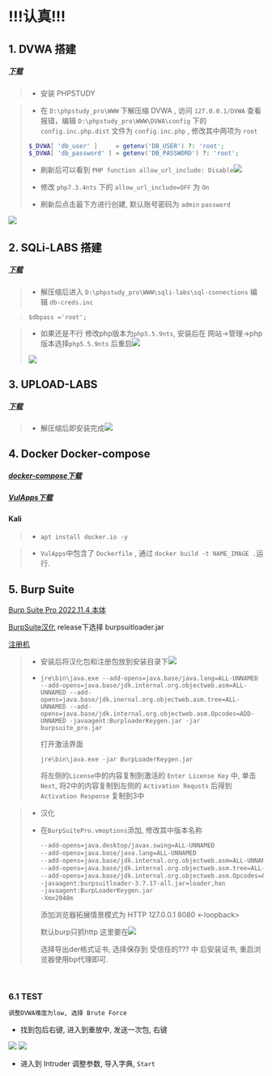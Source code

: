 # !!!认真!!!

## 1. DVWA 搭建

##### [下载](https://github.com/digininja/DVWA)

> - 安装 PHPSTUDY

> - 在 `D:\phpstudy_pro\WWW` 下解压缩 DVWA , 访问 `127.0.0.1/DVWA` 查看报错，编辑 `D:\phpstudy_pro\WWW\DVWA\config` 下的 `config.inc.php.dist` 文件为 `config.inc.php` , 修改其中两项为 `root`
> 
> ```php
> $_DVWA[ 'db_user' ]     = getenv('DB_USER') ?: 'root';
> $_DVWA[ 'db_password' ] = getenv('DB_PASSWORD') ?: 'root';
> ```
> 
> - 刷新后可以看到 `PHP function allow_url_include: Disable`![](C:\Users\Administrator\AppData\Roaming\marktext\images\2025-03-08-09-25-35-image.png)
> 
> - 修改 `php7.3.4nts` 下的 `allow_url_include=OFF` 为 `On`
> 
> - 刷新后点击最下方进行创建, 默认账号密码为 `admin` `password`

![](C:\Users\Administrator\AppData\Roaming\marktext\images\2025-03-08-09-55-41-image.png) 

## 2. SQLi-LABS 搭建

##### [下载](https://github.com/Audi-1/sqli-labs)

> - 解压缩后进入 `D:\phpstudy_pro\WWW\sqli-labs\sql-connections` 编辑 `db-creds.inc` 

> ```
> $dbpass ='root';
> ```

> - 如果还是不行 修改php版本为`php5.5.9nts`, 安装后在 网站->管理->php版本选择`php5.5.9nts` 后重启![](C:\Users\Administrator\AppData\Roaming\marktext\images\2025-03-08-09-49-02-image.png)
> 
> ![](C:\Users\Administrator\AppData\Roaming\marktext\images\2025-03-08-09-55-09-image.png)

## 3. UPLOAD-LABS

##### [下载](https://github.com/c0ny1/upload-labs)

> - 解压缩后即安装完成![](C:\Users\Administrator\AppData\Roaming\marktext\images\2025-03-08-09-54-38-image.png)

## 4. Docker Docker-compose

##### [docker-compose下载](https://github.com/docker/compose)

##### [VulApps下载](https://github.com/Medicean/VulApps)

#### Kali

> - `apt install docker.io -y`

> - `VulApps`中包含了 `Dockerfile` , 通过 `docker build -t NAME_IMAGE .`运行.

## 

## 5. Burp Suite

[Burp Suite Pro 2022.11.4 本体](https://portswigger.net/burp/releases/professional-community-2022-11-4)

[BurpSuite汉化](https://github.com/Leon406/BurpSuiteCN-Release)  release下选择 burpsuitloader.jar

[注册机](https://github.com/Tcilay-xi/backup/blob/main/BurpLoaderKeygen/BurpLoaderKeygen.jar)

> - 安装后将汉化包和注册包放到安装目录下![](C:\Users\Administrator\AppData\Roaming\marktext\images\2025-03-08-16-10-34-image.png)
> 
> - `jre\bin\java.exe --add-opens=java.base/java.lang=ALL-UNNAMED --add-opens=java.base/jdk.internal.org.objectweb.asm=ALL-UNNAMED --add-opens=java.base/jdk.inernal.org.objectweb.asm.tree=ALL-UNNAMED --add-opens=java.base/jdk.internal.org.objectweb.asm.Opcodes=ADD-UNNAMED -javaagent:BurploaderKeygen.jar -jar burpsuite_pro.jar` 
>   
>   打开激活界面
>   
>   `jre\bin\java.exe -jar BurpLoaderKeygen.jar` 
>   
>   将左侧的`License`中的内容复制到激活的 `Enter License Key` 中, 单击 `Next`,  将2中的内容复制到左侧的 `Activation Requsts` 后得到 `Activation Response` 复制到3中 

> - 汉化
> 
> - 在`BurpSuitePro.vmoptions`添加, 修改其中版本名称
>   
>   ```bash
>   --add-opens=java.desktop/javax.swing=ALL-UNNAMED
>   --add-opens=java.base/java.lang=ALL-UNNAMED
>   --add-opens=java.base/jdk.internal.org.objectweb.asm=ALL-UNNAMED
>   --add-opens=java.base/jdk.internal.org.objectweb.asm.tree=ALL-UNNAMED
>   --add-opens=java.base/jdk.internal.org.objectweb.asm.Opcodes=ALL-UNNAMED
>   -javaagent:burpsuitloader-3.7.17-all.jar=loader,han
>   -javaagent:BurpLoaderKeygen.jar
>   -Xmx2048m
>   ```
>   
>   添加浏览器拓展情景模式为 HTTP 127.0.0.1 8080 <-loopback>
>   
>   默认burp只抓http 这里要在![](C:\Users\Administrator\AppData\Roaming\marktext\images\2025-03-08-16-47-06-image.png)
>   
>   选择导出der格式证书, 选择保存到 受信任的??? 中 后安装证书, 重启浏览器使用bp代理即可.

  

### 6.1 TEST

```python
调整DVWA难度为low, 选择 Brute Force 
```

- 找到包后右键, 进入到重放中, 发送一次包, 右键

![](C:\Users\Administrator\AppData\Roaming\marktext\images\2025-03-09-09-19-22-image.png)    ![](C:\Users\Administrator\AppData\Roaming\marktext\images\2025-03-09-09-25-24-image.png)

- 进入到 Intruder  调整参数, 导入字典, `Start`
